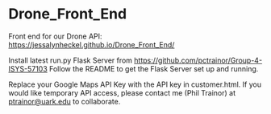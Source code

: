# Drone_Front_End

Front end for our Drone API: https://jessalynheckel.github.io/Drone_Front_End/

Install latest run.py Flask Server from https://github.com/pctrainor/Group-4-ISYS-57103
Follow the README to get the Flask Server set up and running.

Replace your Google Maps API Key with the API key in customer.html. If you would like temporary API access, please contact me (Phil Trainor) at ptrainor@uark.edu to collaborate.
